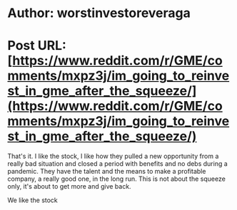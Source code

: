 # Author: worstinvestoreveraga
# Post URL: [https://www.reddit.com/r/GME/comments/mxpz3j/im_going_to_reinvest_in_gme_after_the_squeeze/](https://www.reddit.com/r/GME/comments/mxpz3j/im_going_to_reinvest_in_gme_after_the_squeeze/)


That's it. I like the stock, I like how they pulled a new opportunity from a really bad situation and closed a period with benefits and no debs during a pandemic. They have the talent and the means to make a profitable company, a really good one, in the long run.
This is not about the squeeze only, it's about to get more and give back. 

We like the stock